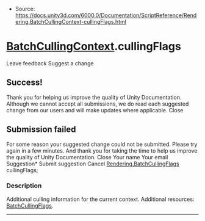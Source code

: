 * Source: https://docs.unity3d.com/6000.0/Documentation/ScriptReference/Rendering.BatchCullingContext-cullingFlags.html

#  [BatchCullingContext](https://docs.unity3d.com/6000.0/Documentation/ScriptReference/Rendering.BatchCullingContext.html).cullingFlags
Leave feedback
Suggest a change
## Success!
Thank you for helping us improve the quality of Unity Documentation. Although we cannot accept all submissions, we do read each suggested change from our users and will make updates where applicable.
Close
## Submission failed
For some reason your suggested change could not be submitted. Please <a>try again</a> in a few minutes. And thank you for taking the time to help us improve the quality of Unity Documentation.
Close
Your name Your email Suggestion* Submit suggestion
Cancel
[Rendering.BatchCullingFlags](https://docs.unity3d.com/6000.0/Documentation/ScriptReference/Rendering.BatchCullingFlags.html) cullingFlags; 
### Description
Additional culling information for the current context.
Additional resources: [BatchCullingFlags](https://docs.unity3d.com/6000.0/Documentation/ScriptReference/Rendering.BatchCullingFlags.html).
* * *
